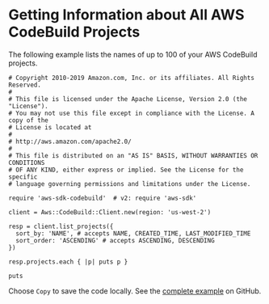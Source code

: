 # Getting Information about All AWS CodeBuild Projects<a name="cb-example-list-projects"></a>

The following example lists the names of up to 100 of your AWS CodeBuild projects\.

```
# Copyright 2010-2019 Amazon.com, Inc. or its affiliates. All Rights Reserved.
#
# This file is licensed under the Apache License, Version 2.0 (the "License").
# You may not use this file except in compliance with the License. A copy of the
# License is located at
#
# http://aws.amazon.com/apache2.0/
#
# This file is distributed on an "AS IS" BASIS, WITHOUT WARRANTIES OR CONDITIONS
# OF ANY KIND, either express or implied. See the License for the specific
# language governing permissions and limitations under the License.

require 'aws-sdk-codebuild'  # v2: require 'aws-sdk'

client = Aws::CodeBuild::Client.new(region: 'us-west-2')

resp = client.list_projects({
  sort_by: 'NAME', # accepts NAME, CREATED_TIME, LAST_MODIFIED_TIME
  sort_order: 'ASCENDING' # accepts ASCENDING, DESCENDING
})

resp.projects.each { |p| puts p }

puts
```

Choose `Copy` to save the code locally\. See the [complete example](https://github.com/awsdocs/aws-doc-sdk-examples/blob/master/ruby/codebuild/aws-ruby-sdk-codebuild-example-list-projects.rb) on GitHub\.